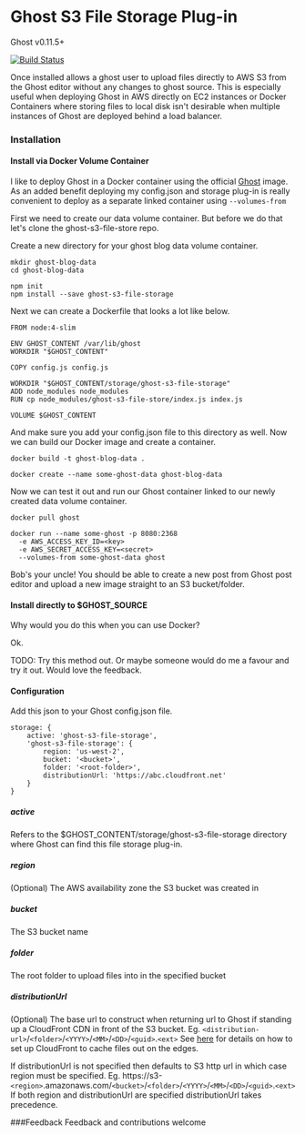 # Ghost S3 File Storage Plug-in

Ghost v0.11.5+

[![Build Status](https://travis-ci.org/dionhut/ghost-s3-file-store.svg?branch=master)](https://travis-ci.org/dionhut/ghost-s3-file-store)

Once installed allows a ghost user to upload files directly to AWS S3 from
the Ghost editor without any changes to ghost source.
This is especially useful when deploying Ghost in AWS directly
on EC2 instances or Docker Containers where storing 
files to local disk isn't desirable when multiple instances of
Ghost are deployed behind a load balancer.

### Installation 

#### Install via Docker Volume Container

I like to deploy Ghost in a Docker container using the official [Ghost](https://hub.docker.com/_/ghost/)
image.  As an added benefit deploying my config.json and
storage plug-in is really convenient to deploy as a separate linked container
using `--volumes-from`

First we need to create our data volume container.  But before we do that let's clone the
ghost-s3-file-store repo.

Create a new directory for your ghost blog data volume container.

```
mkdir ghost-blog-data
cd ghost-blog-data

npm init
npm install --save ghost-s3-file-storage
```

Next we can create a Dockerfile that looks a lot like below.

```
FROM node:4-slim

ENV GHOST_CONTENT /var/lib/ghost
WORKDIR "$GHOST_CONTENT"

COPY config.js config.js

WORKDIR "$GHOST_CONTENT/storage/ghost-s3-file-storage"
ADD node_modules node_modules
RUN cp node_modules/ghost-s3-file-store/index.js index.js

VOLUME $GHOST_CONTENT
```

And make sure you add your config.json file to this directory as well. Now we can build our
Docker image and create a container.

```
docker build -t ghost-blog-data .

docker create --name some-ghost-data ghost-blog-data
```

Now we can test it out and run our Ghost container linked to our newly created
data volume container.

```
docker pull ghost

docker run --name some-ghost -p 8080:2368
  -e AWS_ACCESS_KEY_ID=<key>
  -e AWS_SECRET_ACCESS_KEY=<secret>
  --volumes-from some-ghost-data ghost
```

Bob's your uncle!  You should be able to create a new post from Ghost post editor
and upload a new image straight to an S3 bucket/folder.

#### Install directly to $GHOST_SOURCE

Why would you do this when you can use Docker?

Ok.

TODO:  Try this method out.  Or maybe someone would do me a
favour and try it out.  Would love the feedback.

#### Configuration

Add this json to your Ghost config.json file.

```
storage: {
    active: 'ghost-s3-file-storage',
    'ghost-s3-file-storage': {
        region: 'us-west-2',
        bucket: '<bucket>',
        folder: '<root-folder>',
        distributionUrl: 'https://abc.cloudfront.net'
    }
}
```

##### active
Refers to the $GHOST_CONTENT/storage/ghost-s3-file-storage directory where Ghost can find
this file storage plug-in.

##### region
(Optional) The AWS availability zone the S3 bucket was created in

##### bucket
The S3 bucket name

##### folder
The root folder to upload files into in the specified bucket

##### distributionUrl
(Optional) The base url to construct when returning url to Ghost if standing up a CloudFront
CDN in front of the S3 bucket.
Eg. `<distribution-url>`/`<folder>`/`<YYYY>`/`<MM>`/`<DD>`/`<guid>`.`<ext>`
See [here](http://docs.aws.amazon.com/AmazonCloudFront/latest/DeveloperGuide/MigrateS3ToCloudFront.html#adding-cloudfront-to-s3)
for details on how to set up CloudFront to cache files out on the edges.

If distributionUrl is not specified then defaults to S3 http url in which case region must be specified.
Eg. https://s3-`<region>`.amazonaws.com/`<bucket>`/`<folder>`/`<YYYY>`/`<MM>`/`<DD>`/`<guid>`.`<ext>`
If both region and distributionUrl are specified distributionUrl takes precedence.

###Feedback
Feedback and contributions welcome

